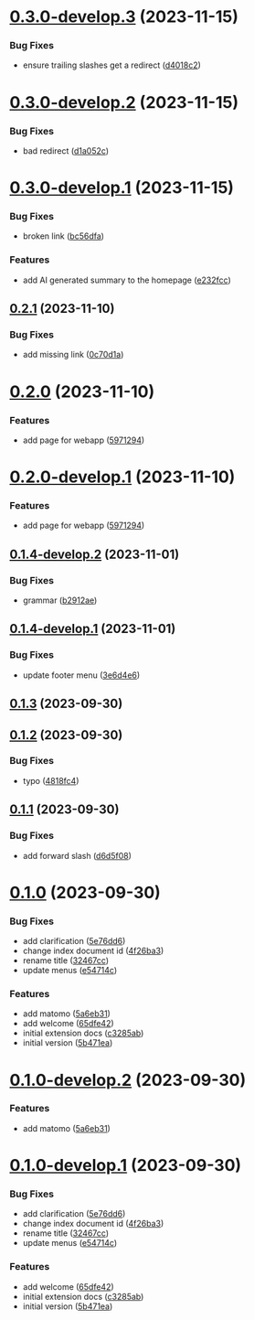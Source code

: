 # [0.3.0-develop.3](https://git.lumeweb.com/LumeWeb/docs.lumeweb.com/compare/v0.3.0-develop.2...v0.3.0-develop.3) (2023-11-15)


### Bug Fixes

* ensure trailing slashes get a redirect ([d4018c2](https://git.lumeweb.com/LumeWeb/docs.lumeweb.com/commit/d4018c2b2d51616102cadbf5633b0d722769b997))

# [0.3.0-develop.2](https://git.lumeweb.com/LumeWeb/docs.lumeweb.com/compare/v0.3.0-develop.1...v0.3.0-develop.2) (2023-11-15)


### Bug Fixes

* bad redirect ([d1a052c](https://git.lumeweb.com/LumeWeb/docs.lumeweb.com/commit/d1a052c2bce749426e817291e75b23461e24dbf9))

# [0.3.0-develop.1](https://git.lumeweb.com/LumeWeb/docs.lumeweb.com/compare/v0.2.1...v0.3.0-develop.1) (2023-11-15)


### Bug Fixes

* broken link ([bc56dfa](https://git.lumeweb.com/LumeWeb/docs.lumeweb.com/commit/bc56dfa573a44438bd7bebdb1e4c22b7c0563544))


### Features

* add AI generated summary to the homepage ([e232fcc](https://git.lumeweb.com/LumeWeb/docs.lumeweb.com/commit/e232fccaf844604b1f6b0a1af2b12628bb6a69ac))

## [0.2.1](https://git.lumeweb.com/LumeWeb/docs.lumeweb.com/compare/v0.2.0...v0.2.1) (2023-11-10)


### Bug Fixes

* add missing link ([0c70d1a](https://git.lumeweb.com/LumeWeb/docs.lumeweb.com/commit/0c70d1a48132ffda481f78c992ecb47cb2113c62))

# [0.2.0](https://git.lumeweb.com/LumeWeb/docs.lumeweb.com/compare/v0.1.5...v0.2.0) (2023-11-10)


### Features

* add page for webapp ([5971294](https://git.lumeweb.com/LumeWeb/docs.lumeweb.com/commit/59712949916c5b2335c57f395516dd13d5e5234c))

# [0.2.0-develop.1](https://git.lumeweb.com/LumeWeb/docs.lumeweb.com/compare/v0.1.4-develop.2...v0.2.0-develop.1) (2023-11-10)


### Features

* add page for webapp ([5971294](https://git.lumeweb.com/LumeWeb/docs.lumeweb.com/commit/59712949916c5b2335c57f395516dd13d5e5234c))

## [0.1.4-develop.2](https://git.lumeweb.com/LumeWeb/docs.lumeweb.com/compare/v0.1.4-develop.1...v0.1.4-develop.2) (2023-11-01)


### Bug Fixes

* grammar ([b2912ae](https://git.lumeweb.com/LumeWeb/docs.lumeweb.com/commit/b2912aee2649cf69ea7593ce5c8dd21876276838))

## [0.1.4-develop.1](https://git.lumeweb.com/LumeWeb/docs.lumeweb.com/compare/v0.1.3...v0.1.4-develop.1) (2023-11-01)


### Bug Fixes

* update footer menu ([3e6d4e6](https://git.lumeweb.com/LumeWeb/docs.lumeweb.com/commit/3e6d4e61e5f174b732701d861ac4860c509d0ba2))

## [0.1.3](https://git.lumeweb.com/LumeWeb/docs.lumeweb.com/compare/v0.1.2...v0.1.3) (2023-09-30)

## [0.1.2](https://git.lumeweb.com/LumeWeb/docs.lumeweb.com/compare/v0.1.1...v0.1.2) (2023-09-30)


### Bug Fixes

* typo ([4818fc4](https://git.lumeweb.com/LumeWeb/docs.lumeweb.com/commit/4818fc42346c2eed02d7191a2b7c3faee2603805))

## [0.1.1](https://git.lumeweb.com/LumeWeb/docs.lumeweb.com/compare/v0.1.0...v0.1.1) (2023-09-30)


### Bug Fixes

* add forward slash ([d6d5f08](https://git.lumeweb.com/LumeWeb/docs.lumeweb.com/commit/d6d5f08660ef422a8f8af234e601d2bc47bdf68a))

# [0.1.0](https://git.lumeweb.com/LumeWeb/docs.lumeweb.com/compare/v0.0.1...v0.1.0) (2023-09-30)


### Bug Fixes

* add clarification ([5e76dd6](https://git.lumeweb.com/LumeWeb/docs.lumeweb.com/commit/5e76dd6762c16a736ce1a1764b9fdcd6fc9f798d))
* change index document id ([4f26ba3](https://git.lumeweb.com/LumeWeb/docs.lumeweb.com/commit/4f26ba307f85db779f6b011d5de854b9ed6790b2))
* rename title ([32467cc](https://git.lumeweb.com/LumeWeb/docs.lumeweb.com/commit/32467cc9a6951010f01a1d187c0f7077e302cbbb))
* update menus ([e54714c](https://git.lumeweb.com/LumeWeb/docs.lumeweb.com/commit/e54714c504dc23689416181b32d625881f1c31de))


### Features

* add matomo ([5a6eb31](https://git.lumeweb.com/LumeWeb/docs.lumeweb.com/commit/5a6eb31444a3b1b9e89c52530dd1d542d721ed74))
* add welcome ([65dfe42](https://git.lumeweb.com/LumeWeb/docs.lumeweb.com/commit/65dfe423be2d46460bf66b5379410b9bb2e91ed8))
* initial extension docs ([c3285ab](https://git.lumeweb.com/LumeWeb/docs.lumeweb.com/commit/c3285abca9a42f1af1b1093ad2c9453d2a5f1f0a))
* initial version ([5b471ea](https://git.lumeweb.com/LumeWeb/docs.lumeweb.com/commit/5b471ea9a7659da65b889a5e8ae7791f9f77f7ef))

# [0.1.0-develop.2](https://git.lumeweb.com/LumeWeb/docs.lumeweb.com/compare/v0.1.0-develop.1...v0.1.0-develop.2) (2023-09-30)


### Features

* add matomo ([5a6eb31](https://git.lumeweb.com/LumeWeb/docs.lumeweb.com/commit/5a6eb31444a3b1b9e89c52530dd1d542d721ed74))

# [0.1.0-develop.1](https://git.lumeweb.com/LumeWeb/docs.lumeweb.com/compare/v0.0.1...v0.1.0-develop.1) (2023-09-30)


### Bug Fixes

* add clarification ([5e76dd6](https://git.lumeweb.com/LumeWeb/docs.lumeweb.com/commit/5e76dd6762c16a736ce1a1764b9fdcd6fc9f798d))
* change index document id ([4f26ba3](https://git.lumeweb.com/LumeWeb/docs.lumeweb.com/commit/4f26ba307f85db779f6b011d5de854b9ed6790b2))
* rename title ([32467cc](https://git.lumeweb.com/LumeWeb/docs.lumeweb.com/commit/32467cc9a6951010f01a1d187c0f7077e302cbbb))
* update menus ([e54714c](https://git.lumeweb.com/LumeWeb/docs.lumeweb.com/commit/e54714c504dc23689416181b32d625881f1c31de))


### Features

* add welcome ([65dfe42](https://git.lumeweb.com/LumeWeb/docs.lumeweb.com/commit/65dfe423be2d46460bf66b5379410b9bb2e91ed8))
* initial extension docs ([c3285ab](https://git.lumeweb.com/LumeWeb/docs.lumeweb.com/commit/c3285abca9a42f1af1b1093ad2c9453d2a5f1f0a))
* initial version ([5b471ea](https://git.lumeweb.com/LumeWeb/docs.lumeweb.com/commit/5b471ea9a7659da65b889a5e8ae7791f9f77f7ef))
